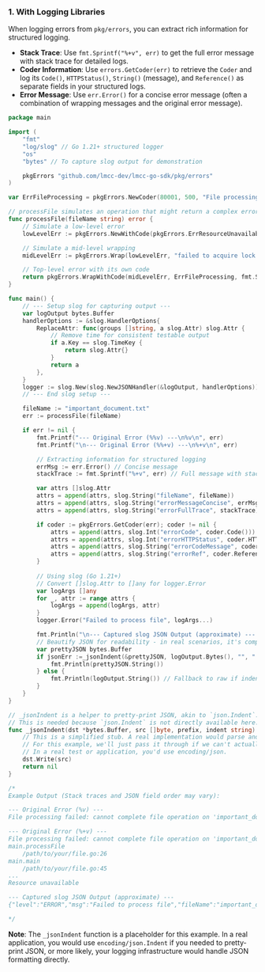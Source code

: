 <!--
 * Author: Martin <lmccc.dev@gmail.com>
 * Co-Author: AI Assistant
 * Description: This document was collaboratively developed by Martin and AI Assistant.
-->

### 1. With Logging Libraries

When logging errors from `pkg/errors`, you can extract rich information for structured logging.

- **Stack Trace**: Use `fmt.Sprintf("%+v", err)` to get the full error message with stack trace for detailed logs.
- **Coder Information**: Use `errors.GetCoder(err)` to retrieve the `Coder` and log its `Code()`, `HTTPStatus()`, `String()` (message), and `Reference()` as separate fields in your structured logs.
- **Error Message**: Use `err.Error()` for a concise error message (often a combination of wrapping messages and the original error message).

```go
package main

import (
	"fmt"
	"log/slog" // Go 1.21+ structured logger
	"os"
	"bytes" // To capture slog output for demonstration

	pkgErrors "github.com/lmcc-dev/lmcc-go-sdk/pkg/errors"
)

var ErrFileProcessing = pkgErrors.NewCoder(80001, 500, "File processing failed", "/docs/errors/file-processing#80001")

// processFile simulates an operation that might return a complex error.
func processFile(fileName string) error {
	// Simulate a low-level error
	lowLevelErr := pkgErrors.NewWithCode(pkgErrors.ErrResourceUnavailable, fmt.Sprintf("resource '%s' is currently locked", fileName))

	// Simulate a mid-level wrapping
	midLevelErr := pkgErrors.Wrap(lowLevelErr, "failed to acquire lock for processing")

	// Top-level error with its own code
	return pkgErrors.WrapWithCode(midLevelErr, ErrFileProcessing, fmt.Sprintf("cannot complete file operation on '%s'", fileName))
}

func main() {
	// --- Setup slog for capturing output --- 
	var logOutput bytes.Buffer
	handlerOptions := &slog.HandlerOptions{
		ReplaceAttr: func(groups []string, a slog.Attr) slog.Attr {
			// Remove time for consistent testable output
			if a.Key == slog.TimeKey {
				return slog.Attr{}
			}
			return a
		},
	}
	logger := slog.New(slog.NewJSONHandler(&logOutput, handlerOptions))
	// --- End slog setup ---

	fileName := "important_document.txt"
	err := processFile(fileName)

	if err != nil {
		fmt.Printf("--- Original Error (%%v) ---\n%v\n", err)
		fmt.Printf("\n--- Original Error (%%+v) ---\n%+v\n", err)

		// Extracting information for structured logging
		errMsg := err.Error() // Concise message
		stackTrace := fmt.Sprintf("%+v", err) // Full message with stack

		var attrs []slog.Attr
		attrs = append(attrs, slog.String("fileName", fileName))
		attrs = append(attrs, slog.String("errorMessageConcise", errMsg))
		attrs = append(attrs, slog.String("errorFullTrace", stackTrace))

		if coder := pkgErrors.GetCoder(err); coder != nil {
			attrs = append(attrs, slog.Int("errorCode", coder.Code()))
			attrs = append(attrs, slog.Int("errorHTTPStatus", coder.HTTPStatus()))
			attrs = append(attrs, slog.String("errorCodeMessage", coder.String()))
			attrs = append(attrs, slog.String("errorRef", coder.Reference()))
		}
		
		// Using slog (Go 1.21+)
		// Convert []slog.Attr to []any for logger.Error
		var logArgs []any
		for _, attr := range attrs {
			logArgs = append(logArgs, attr)
		}
		logger.Error("Failed to process file", logArgs...)

		fmt.Println("\n--- Captured slog JSON Output (approximate) --- ")
		// Beautify JSON for readability - in real scenarios, it's compact JSON lines.
		var prettyJSON bytes.Buffer
		if jsonErr :=_jsonIndent(&prettyJSON, logOutput.Bytes(), "", "  "); jsonErr == nil {
		    fmt.Println(prettyJSON.String())
		} else {
		    fmt.Println(logOutput.String()) // Fallback to raw if indent fails
		}
	}
}

// _jsonIndent is a helper to pretty-print JSON, akin to `json.Indent`.
// This is needed because `json.Indent` is not directly available here.
func _jsonIndent(dst *bytes.Buffer, src []byte, prefix, indent string) error {
    // This is a simplified stub. A real implementation would parse and re-serialize.
    // For this example, we'll just pass it through if we can't actually indent.
    // In a real test or application, you'd use encoding/json.
    dst.Write(src) 
    return nil
}

/*
Example Output (Stack traces and JSON field order may vary):

--- Original Error (%v) ---
File processing failed: cannot complete file operation on 'important_document.txt': failed to acquire lock for processing: Resource unavailable: resource 'important_document.txt' is currently locked

--- Original Error (%+v) ---
File processing failed: cannot complete file operation on 'important_document.txt': failed to acquire lock for processing: resource 'important_document.txt' is currently locked
main.processFile
	/path/to/your/file.go:26
main.main
	/path/to/your/file.go:45
...
Resource unavailable

--- Captured slog JSON Output (approximate) --- 
{"level":"ERROR","msg":"Failed to process file","fileName":"important_document.txt","errorMessageConcise":"File processing failed: cannot complete file operation on 'important_document.txt': failed to acquire lock for processing: Resource unavailable: resource 'important_document.txt' is currently locked","errorFullTrace":"File processing failed: cannot complete file operation on 'important_document.txt': failed to acquire lock for processing: resource 'important_document.txt' is currently locked\nmain.processFile\n\t/path/to/your/file.go:26\nmain.main\n\t/path/to/your/file.go:45\n...\nResource unavailable","errorCode":80001,"errorHTTPStatus":500,"errorCodeMessage":"File processing failed","errorRef":"/docs/errors/file-processing#80001"}

*/
```

**Note**: The `_jsonIndent` function is a placeholder for this example. In a real application, you would use `encoding/json.Indent` if you needed to pretty-print JSON, or more likely, your logging infrastructure would handle JSON formatting directly. 